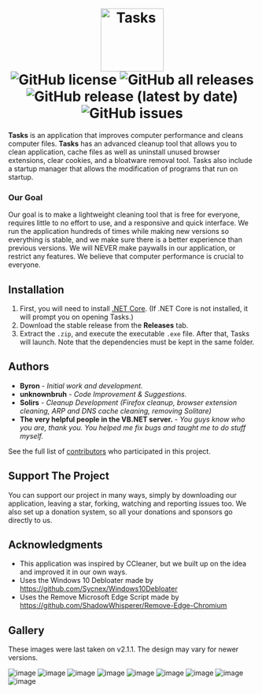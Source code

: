 <h1 align="center">
  <img src="https://user-images.githubusercontent.com/53088136/136106972-30a9cca8-7a32-479a-9368-74ffe2d60a43.png" alt="Tasks" height="128" /><br>
  <img alt="GitHub license" src="https://img.shields.io/github/license/litetools/tasks?style=flat-square"> <img alt="GitHub all releases" src="https://img.shields.io/github/downloads/LiteTools/Tasks/total?style=flat-square"> <img alt="GitHub release (latest by date)" src="https://img.shields.io/github/v/release/LiteTools/Tasks?style=flat-square"> <img alt="GitHub issues" src="https://img.shields.io/github/issues/LiteTools/Tasks?style=flat-square">
</h1>

**Tasks** is an application that improves computer performance and cleans computer files. **Tasks** has an advanced cleanup tool that allows you to clean application, cache files as well as uninstall unused browser extensions, clear cookies, and a bloatware removal tool. Tasks also include a startup manager that allows the modification of programs that run on startup.

### Our Goal

Our goal is to make a lightweight cleaning tool that is free for everyone, requires little to no effort to use, and a responsive and quick interface. We run the application hundreds of times while making new versions so everything is stable, and we make sure there is a better experience than previous versions. We will NEVER make paywalls in our application, or restrict any features. We believe that computer performance is crucial to everyone.

## Installation
1. First, you will need to install [.NET Core](https://dotnet.microsoft.com/download). (If .NET Core is not installed, it will prompt you on opening Tasks.)
2. Download the stable release from the **Releases** tab.
3. Extract the `.zip`, and execute the executable `.exe` file. After that, Tasks will launch.
Note that the dependencies must be kept in the same folder.

## Authors
* **Byron** - *Initial work and development.*
* **unknownbruh** - *Code Improvement & Suggestions.*
* **Solirs** - *Cleanup Development (Firefox cleanup, browser extension cleaning, ARP and DNS cache cleaning, removing Solitare)*
* **The very helpful people in the VB.NET server.** - *You guys know who you are, thank you. You helped me fix bugs and taught me to do stuff myself.*

See the full list of [contributors](https://github.com/LiteTools/Tasks/contributors) who participated in this project.

## Support The Project
You can support our project in many ways, simply by downloading our application, leaving a star, forking, watching and reporting issues too. We also set up a donation system, so all your donations and sponsors go directly to us.

## Acknowledgments
* This application was inspired by CCleaner, but we built up on the idea and improved it in our own ways.
* Uses the Windows 10 Debloater made by https://github.com/Sycnex/Windows10Debloater
* Uses the Remove Microsoft Edge Script made by https://github.com/ShadowWhisperer/Remove-Edge-Chromium


## Gallery
These images were last taken on v2.1.1. The design may vary for newer versions.

![image](https://user-images.githubusercontent.com/53088136/138777568-108d56b8-5f93-4a19-8055-52816defe49b.png)
![image](https://user-images.githubusercontent.com/53088136/138777602-c4a7cc43-4892-4711-9811-fafdb4948208.png)
![image](https://user-images.githubusercontent.com/53088136/138777626-fe92818e-dc16-45c2-8734-bedd7746178c.png)
![image](https://user-images.githubusercontent.com/53088136/138777656-ec60c2ed-fc2c-4ce0-8ea2-4c6a7fe6a19f.png)
![image](https://user-images.githubusercontent.com/53088136/138777673-6a2b2ba3-7a77-4413-92c4-5313da218880.png)
![image](https://user-images.githubusercontent.com/53088136/138777693-cedc569e-abbc-4df6-b669-0c6695eff6d7.png)
![image](https://user-images.githubusercontent.com/53088136/138777780-9e1d4222-be12-4015-8bae-fa2f9e495b54.png)
![image](https://user-images.githubusercontent.com/53088136/138777811-442fe635-465f-4eff-8525-da301cf1731c.png)
![image](https://user-images.githubusercontent.com/53088136/138777830-c2c6b688-9254-4fe1-85d6-cb5ec7a90d57.png)


